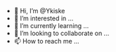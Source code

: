 - 👋 Hi, I’m @Ykiske
- 👀 I’m interested in ...
- 🌱 I’m currently learning ...
- 💞️ I’m looking to collaborate on ...
- 📫 How to reach me ...

<!---
Ykiske/Ykiske is a ✨ special ✨ repository because its `README.md` (this file) appears on your GitHub profile.
You can click the Preview link to take a look at your changes.
--->
